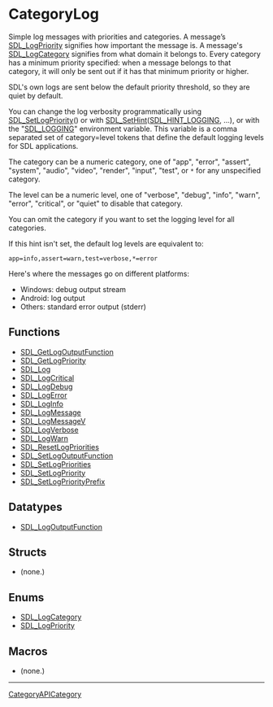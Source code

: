 # CategoryLog

Simple log messages with priorities and categories. A message’s
[SDL_LogPriority](SDL_LogPriority) signifies how important the message is.
A message's [SDL_LogCategory](SDL_LogCategory) signifies from what domain
it belongs to. Every category has a minimum priority specified: when a
message belongs to that category, it will only be sent out if it has that
minimum priority or higher.

SDL's own logs are sent below the default priority threshold, so they are
quiet by default.

You can change the log verbosity programmatically using
[SDL_SetLogPriority](SDL_SetLogPriority)() or with
[SDL_SetHint](SDL_SetHint)([SDL_HINT_LOGGING](SDL_HINT_LOGGING), ...), or
with the "[SDL_LOGGING](SDL_LOGGING)" environment variable. This variable
is a comma separated set of category=level tokens that define the default
logging levels for SDL applications.

The category can be a numeric category, one of "app", "error", "assert",
"system", "audio", "video", "render", "input", "test", or `*` for any
unspecified category.

The level can be a numeric level, one of "verbose", "debug", "info",
"warn", "error", "critical", or "quiet" to disable that category.

You can omit the category if you want to set the logging level for all
categories.

If this hint isn't set, the default log levels are equivalent to:

`app=info,assert=warn,test=verbose,*=error`

Here's where the messages go on different platforms:

- Windows: debug output stream
- Android: log output
- Others: standard error output (stderr)

<!-- END CATEGORY DOCUMENTATION -->

## Functions

<!-- DO NOT HAND-EDIT CATEGORY LISTS, THEY ARE AUTOGENERATED AND WILL BE OVERWRITTEN, BASED ON TAGS IN INDIVIDUAL PAGE FOOTERS. EDIT THOSE INSTEAD. -->
<!-- BEGIN CATEGORY LIST: CategoryLog, CategoryAPIFunction -->
- [SDL_GetLogOutputFunction](SDL_GetLogOutputFunction)
- [SDL_GetLogPriority](SDL_GetLogPriority)
- [SDL_Log](SDL_Log)
- [SDL_LogCritical](SDL_LogCritical)
- [SDL_LogDebug](SDL_LogDebug)
- [SDL_LogError](SDL_LogError)
- [SDL_LogInfo](SDL_LogInfo)
- [SDL_LogMessage](SDL_LogMessage)
- [SDL_LogMessageV](SDL_LogMessageV)
- [SDL_LogVerbose](SDL_LogVerbose)
- [SDL_LogWarn](SDL_LogWarn)
- [SDL_ResetLogPriorities](SDL_ResetLogPriorities)
- [SDL_SetLogOutputFunction](SDL_SetLogOutputFunction)
- [SDL_SetLogPriorities](SDL_SetLogPriorities)
- [SDL_SetLogPriority](SDL_SetLogPriority)
- [SDL_SetLogPriorityPrefix](SDL_SetLogPriorityPrefix)
<!-- END CATEGORY LIST -->

## Datatypes

<!-- DO NOT HAND-EDIT CATEGORY LISTS, THEY ARE AUTOGENERATED AND WILL BE OVERWRITTEN, BASED ON TAGS IN INDIVIDUAL PAGE FOOTERS. EDIT THOSE INSTEAD. -->
<!-- BEGIN CATEGORY LIST: CategoryLog, CategoryAPIDatatype -->
- [SDL_LogOutputFunction](SDL_LogOutputFunction)
<!-- END CATEGORY LIST -->

## Structs

<!-- DO NOT HAND-EDIT CATEGORY LISTS, THEY ARE AUTOGENERATED AND WILL BE OVERWRITTEN, BASED ON TAGS IN INDIVIDUAL PAGE FOOTERS. EDIT THOSE INSTEAD. -->
<!-- BEGIN CATEGORY LIST: CategoryLog, CategoryAPIStruct -->
- (none.)
<!-- END CATEGORY LIST -->

## Enums

<!-- DO NOT HAND-EDIT CATEGORY LISTS, THEY ARE AUTOGENERATED AND WILL BE OVERWRITTEN, BASED ON TAGS IN INDIVIDUAL PAGE FOOTERS. EDIT THOSE INSTEAD. -->
<!-- BEGIN CATEGORY LIST: CategoryLog, CategoryAPIEnum -->
- [SDL_LogCategory](SDL_LogCategory)
- [SDL_LogPriority](SDL_LogPriority)
<!-- END CATEGORY LIST -->

## Macros

<!-- DO NOT HAND-EDIT CATEGORY LISTS, THEY ARE AUTOGENERATED AND WILL BE OVERWRITTEN, BASED ON TAGS IN INDIVIDUAL PAGE FOOTERS. EDIT THOSE INSTEAD. -->
<!-- BEGIN CATEGORY LIST: CategoryLog, CategoryAPIMacro -->
- (none.)
<!-- END CATEGORY LIST -->


----
[CategoryAPICategory](CategoryAPICategory)

